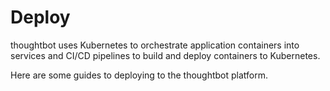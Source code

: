 # Deploy

thoughtbot uses Kubernetes to orchestrate application containers into
services and CI/CD pipelines to build and deploy containers to
Kubernetes.

Here are some guides to deploying to the thoughtbot platform.
